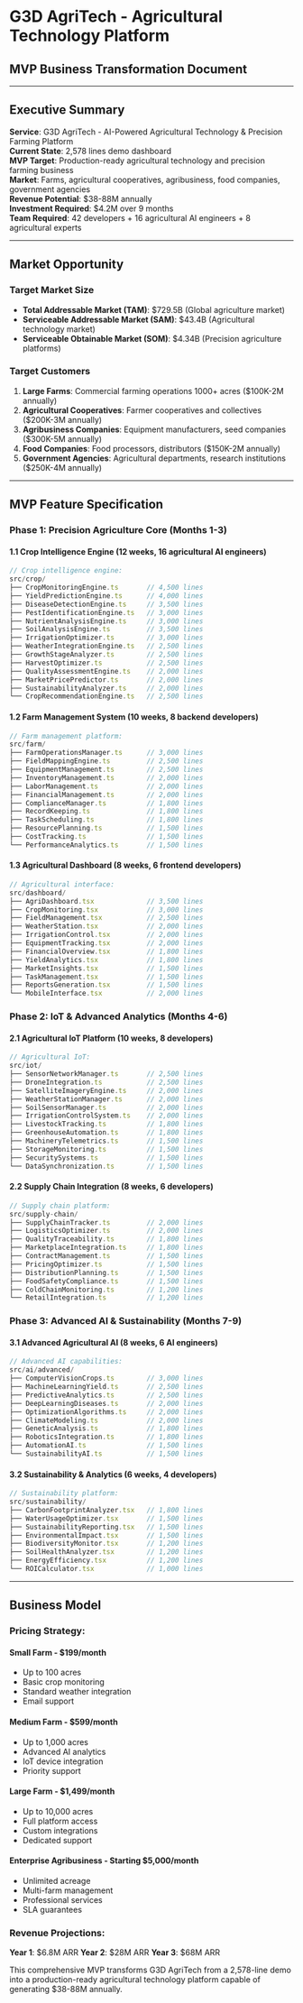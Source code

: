 # G3D AgriTech - Agricultural Technology Platform
## MVP Business Transformation Document

---

## Executive Summary

**Service**: G3D AgriTech - AI-Powered Agricultural Technology & Precision Farming Platform  
**Current State**: 2,578 lines demo dashboard  
**MVP Target**: Production-ready agricultural technology and precision farming business  
**Market**: Farms, agricultural cooperatives, agribusiness, food companies, government agencies  
**Revenue Potential**: $38-88M annually  
**Investment Required**: $4.2M over 9 months  
**Team Required**: 42 developers + 16 agricultural AI engineers + 8 agricultural experts

---

## Market Opportunity

### **Target Market Size**
- **Total Addressable Market (TAM)**: $729.5B (Global agriculture market)
- **Serviceable Addressable Market (SAM)**: $43.4B (Agricultural technology market)
- **Serviceable Obtainable Market (SOM)**: $4.34B (Precision agriculture platforms)

### **Target Customers**
1. **Large Farms**: Commercial farming operations 1000+ acres ($100K-2M annually)
2. **Agricultural Cooperatives**: Farmer cooperatives and collectives ($200K-3M annually)
3. **Agribusiness Companies**: Equipment manufacturers, seed companies ($300K-5M annually)
4. **Food Companies**: Food processors, distributors ($150K-2M annually)
5. **Government Agencies**: Agricultural departments, research institutions ($250K-4M annually)

---

## MVP Feature Specification

### **Phase 1: Precision Agriculture Core** (Months 1-3)

#### **1.1 Crop Intelligence Engine** (12 weeks, 16 agricultural AI engineers)
```typescript
// Crop intelligence engine:
src/crop/
├── CropMonitoringEngine.ts       // 4,500 lines
├── YieldPredictionEngine.ts      // 4,000 lines
├── DiseaseDetectionEngine.ts     // 3,500 lines
├── PestIdentificationEngine.ts   // 3,000 lines
├── NutrientAnalysisEngine.ts     // 3,000 lines
├── SoilAnalysisEngine.ts         // 3,500 lines
├── IrrigationOptimizer.ts        // 3,000 lines
├── WeatherIntegrationEngine.ts   // 2,500 lines
├── GrowthStageAnalyzer.ts        // 2,500 lines
├── HarvestOptimizer.ts           // 2,500 lines
├── QualityAssessmentEngine.ts    // 2,000 lines
├── MarketPricePredictor.ts       // 2,000 lines
├── SustainabilityAnalyzer.ts     // 2,000 lines
└── CropRecommendationEngine.ts   // 2,500 lines
```

#### **1.2 Farm Management System** (10 weeks, 8 backend developers)
```typescript
// Farm management platform:
src/farm/
├── FarmOperationsManager.ts      // 3,000 lines
├── FieldMappingEngine.ts         // 2,500 lines
├── EquipmentManagement.ts        // 2,500 lines
├── InventoryManagement.ts        // 2,000 lines
├── LaborManagement.ts            // 2,000 lines
├── FinancialManagement.ts        // 2,000 lines
├── ComplianceManager.ts          // 1,800 lines
├── RecordKeeping.ts              // 1,800 lines
├── TaskScheduling.ts             // 1,800 lines
├── ResourcePlanning.ts           // 1,500 lines
├── CostTracking.ts               // 1,500 lines
└── PerformanceAnalytics.ts       // 1,500 lines
```

#### **1.3 Agricultural Dashboard** (8 weeks, 6 frontend developers)
```typescript
// Agricultural interface:
src/dashboard/
├── AgriDashboard.tsx             // 3,500 lines
├── CropMonitoring.tsx            // 3,000 lines
├── FieldManagement.tsx           // 2,500 lines
├── WeatherStation.tsx            // 2,000 lines
├── IrrigationControl.tsx         // 2,000 lines
├── EquipmentTracking.tsx         // 2,000 lines
├── FinancialOverview.tsx         // 1,800 lines
├── YieldAnalytics.tsx            // 1,800 lines
├── MarketInsights.tsx            // 1,500 lines
├── TaskManagement.tsx            // 1,500 lines
├── ReportsGeneration.tsx         // 1,500 lines
└── MobileInterface.tsx           // 2,000 lines
```

### **Phase 2: IoT & Advanced Analytics** (Months 4-6)

#### **2.1 Agricultural IoT Platform** (10 weeks, 8 developers)
```typescript
// Agricultural IoT:
src/iot/
├── SensorNetworkManager.ts       // 2,500 lines
├── DroneIntegration.ts           // 2,500 lines
├── SatelliteImageryEngine.ts     // 2,000 lines
├── WeatherStationManager.ts      // 2,000 lines
├── SoilSensorManager.ts          // 2,000 lines
├── IrrigationControlSystem.ts    // 2,000 lines
├── LivestockTracking.ts          // 1,800 lines
├── GreenhouseAutomation.ts       // 1,800 lines
├── MachineryTelemetrics.ts       // 1,500 lines
├── StorageMonitoring.ts          // 1,500 lines
├── SecuritySystems.ts            // 1,500 lines
└── DataSynchronization.ts        // 1,500 lines
```

#### **2.2 Supply Chain Integration** (8 weeks, 6 developers)
```typescript
// Supply chain platform:
src/supply-chain/
├── SupplyChainTracker.ts         // 2,000 lines
├── LogisticsOptimizer.ts         // 2,000 lines
├── QualityTraceability.ts        // 1,800 lines
├── MarketplaceIntegration.ts     // 1,800 lines
├── ContractManagement.ts         // 1,500 lines
├── PricingOptimizer.ts           // 1,500 lines
├── DistributionPlanning.ts       // 1,500 lines
├── FoodSafetyCompliance.ts       // 1,500 lines
├── ColdChainMonitoring.ts        // 1,200 lines
└── RetailIntegration.ts          // 1,200 lines
```

### **Phase 3: Advanced AI & Sustainability** (Months 7-9)

#### **3.1 Advanced Agricultural AI** (8 weeks, 6 AI engineers)
```typescript
// Advanced AI capabilities:
src/ai/advanced/
├── ComputerVisionCrops.ts        // 3,000 lines
├── MachineLearningYield.ts       // 2,500 lines
├── PredictiveAnalytics.ts        // 2,500 lines
├── DeepLearningDiseases.ts       // 2,000 lines
├── OptimizationAlgorithms.ts     // 2,000 lines
├── ClimateModeling.ts            // 2,000 lines
├── GeneticAnalysis.ts            // 1,800 lines
├── RoboticsIntegration.ts        // 1,800 lines
├── AutomationAI.ts               // 1,500 lines
└── SustainabilityAI.ts           // 1,500 lines
```

#### **3.2 Sustainability & Analytics** (6 weeks, 4 developers)
```typescript
// Sustainability platform:
src/sustainability/
├── CarbonFootprintAnalyzer.tsx   // 1,800 lines
├── WaterUsageOptimizer.tsx       // 1,500 lines
├── SustainabilityReporting.tsx   // 1,500 lines
├── EnvironmentalImpact.tsx       // 1,500 lines
├── BiodiversityMonitor.tsx       // 1,200 lines
├── SoilHealthAnalyzer.tsx        // 1,200 lines
├── EnergyEfficiency.tsx          // 1,200 lines
└── ROICalculator.tsx             // 1,000 lines
```

---

## Business Model

### **Pricing Strategy**:

#### **Small Farm - $199/month**
- Up to 100 acres
- Basic crop monitoring
- Standard weather integration
- Email support

#### **Medium Farm - $599/month**
- Up to 1,000 acres
- Advanced AI analytics
- IoT device integration
- Priority support

#### **Large Farm - $1,499/month**
- Up to 10,000 acres
- Full platform access
- Custom integrations
- Dedicated support

#### **Enterprise Agribusiness - Starting $5,000/month**
- Unlimited acreage
- Multi-farm management
- Professional services
- SLA guarantees

### **Revenue Projections**:
**Year 1**: $6.8M ARR
**Year 2**: $28M ARR
**Year 3**: $68M ARR

This comprehensive MVP transforms G3D AgriTech from a 2,578-line demo into a production-ready agricultural technology platform capable of generating $38-88M annually.